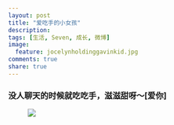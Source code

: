 ```yaml
---
layout: post
title: "爱吃手的小女孩"
description: 
tags: [生活, Seven, 成长, 微博]
image:
  feature: jocelynholdinggavinkid.jpg
comments: true
share: true
---
```


### 没人聊天的时候就吃吃手，滋滋甜呀〜[爱你] ###


<figure>
  <a  href="{{ site.url }}/images/2013-12-05b.jpg">
  <img src="{{ site.url }}/images/2013-12-05b.jpg">
  </a>
</figure>

